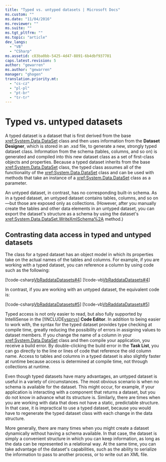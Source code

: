 ```yaml
---
title: "Typed vs. untyped datasets | Microsoft Docs"
ms.custom: ""
ms.date: "11/04/2016"
ms.reviewer: ""
ms.suite: ""
ms.tgt_pltfrm: ""
ms.topic: "article"
dev_langs: 
  - "VB"
  - "CSharp"
ms.assetid: c83ba0bb-5425-4d47-8891-6b4dbf937701
caps.latest.revision: 5
author: "gewarren"
ms.author: "gewarren"
manager: "ghogen"
translation.priority.mt: 
  - "cs-cz"
  - "pl-pl"
  - "pt-br"
  - "tr-tr"
---
```

# Typed vs. untyped datasets
A typed dataset is a dataset that is first derived from the base <xref:System.Data.DataSet> class and then uses information from the **Dataset Designer**, which is stored in an .xsd file, to generate a new, strongly typed dataset class. Information from the schema (tables, columns, and so on) is generated and compiled into this new dataset class as a set of first-class objects and properties. Because a typed dataset inherits from the base <xref:System.Data.DataSet> class, the typed class assumes all of the functionality of the <xref:System.Data.DataSet> class and can be used with methods that take an instance of a <xref:System.Data.DataSet> class as a parameter.  
  
 An untyped dataset, in contrast, has no corresponding built-in schema. As in a typed dataset, an untyped dataset contains tables, columns, and so on—but those are exposed only as collections. (However, after you manually create the tables and other data elements in an untyped dataset, you can export the dataset's structure as a schema by using the dataset's <xref:System.Data.DataSet.WriteXmlSchema%2A> method.)  
  
## Contrasting data access in typed and untyped datasets  
 The class for a typed dataset has an object model in which its properties take on the actual names of the tables and columns. For example, if you are working with a typed dataset, you can reference a column by using code such as the following:  
  
 [!code-csharp[VbRaddataDatasets#4](../data-tools/codesnippet/CSharp/typed-vs-untyped-datasets_1.cs)]
 [!code-vb[VbRaddataDatasets#4](../data-tools/codesnippet/VisualBasic/typed-vs-untyped-datasets_1.vb)]  
  
 In contrast, if you are working with an untyped dataset, the equivalent code is:  
  
 [!code-csharp[VbRaddataDatasets#5](../data-tools/codesnippet/CSharp/typed-vs-untyped-datasets_2.cs)]
 [!code-vb[VbRaddataDatasets#5](../data-tools/codesnippet/VisualBasic/typed-vs-untyped-datasets_2.vb)]  
  
 Typed access is not only easier to read, but also fully supported by IntelliSense in the [!INCLUDE[vsprvs](../code-quality/includes/vsprvs_md.md)] **Code Editor**. In addition to being easier to work with, the syntax for the typed dataset provides type checking at compile time, greatly reducing the possibility of errors in assigning values to dataset members. If you change the name of a column in your <xref:System.Data.DataSet> class and then compile your application, you receive a build error. By double-clicking the build error in the **Task List**, you can go directly to the line or lines of code that reference the old column name. Access to tables and columns in a typed dataset is also slightly faster at runtime because access is determined at compile time, not through collections at runtime.  
  
 Even though typed datasets have many advantages, an untyped dataset is useful in a variety of circumstances. The most obvious scenario is when no schema is available for the dataset. This might occur, for example, if your application is interacting with a component that returns a dataset, but you do not know in advance what its structure is. Similarly, there are times when you are working with data that does not have a static, predictable structure. In that case, it is impractical to use a typed dataset, because you would have to regenerate the typed dataset class with each change in the data structure.  
  
 More generally, there are many times when you might create a dataset dynamically without having a schema available. In that case, the dataset is simply a convenient structure in which you can keep information, as long as the data can be represented in a relational way. At the same time, you can take advantage of the dataset's capabilities, such as the ability to serialize the information to pass to another process, or to write out an XML file.